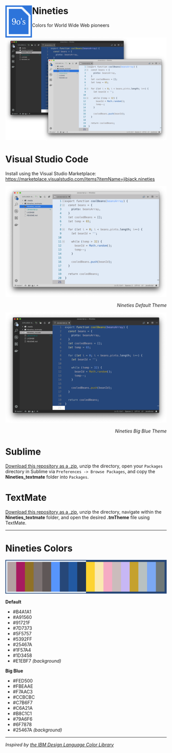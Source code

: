 # Nineties <img align="left" height="100" src="/.media/Nineties_icon.png">
Colors for World Wide Web pioneers

![Nineties Theme](/.media/Nineties_both-vscode-img.png)

# Visual Studio Code
Install using the Visual Studio Marketplace: https://marketplace.visualstudio.com/items?itemName=jibjack.nineties


![Nineties Default Theme](/.media/Nineties-vscode-img.png)
*<p align="right">Nineties Default Theme</p>*


![Nineties Big Blue Theme](/.media/Nineties_big_blue-vscode-img.png)
*<p align="right">Nineties Big Blue Theme</p>*


# Sublime
[Download this repository as a .zip](https://github.com/jaredgorski/Nineties/archive/master.zip), unzip the directory, open your `Packages` directory in Sublime via `Preferences -> Browse Packages`, and copy the **Nineties_textmate** folder into `Packages`.

# TextMate
[Download this repository as a .zip](https://github.com/jaredgorski/Nineties/archive/master.zip), unzip the directory, navigate within the **Nineties_textmate** folder, and open the desired **.tmTheme** file using TextMate.

---

# Nineties Colors

![Nineties Color Palette](/.media/Nineties_color-swatch.png)

**Default**
- #B4A1A1
- #A91560
- #91721F
- #7D7373
- #5F5757
- #5392FF
- #25467A
- #1F57A4
- #1D3458
- #E1EBF7 *(background)*

**Big Blue**
- #FED500
- #FBEAAE
- #F7AAC3
- #CCBCBC
- #C7B6F7
- #C6A21A
- #B8C1C1
- #79A6F6
- #6F7878
- #25467A *(background)*

---

*Inspired by [the IBM Design Language Color Library](https://www.ibm.com/design/language/resources/color-library/)*
